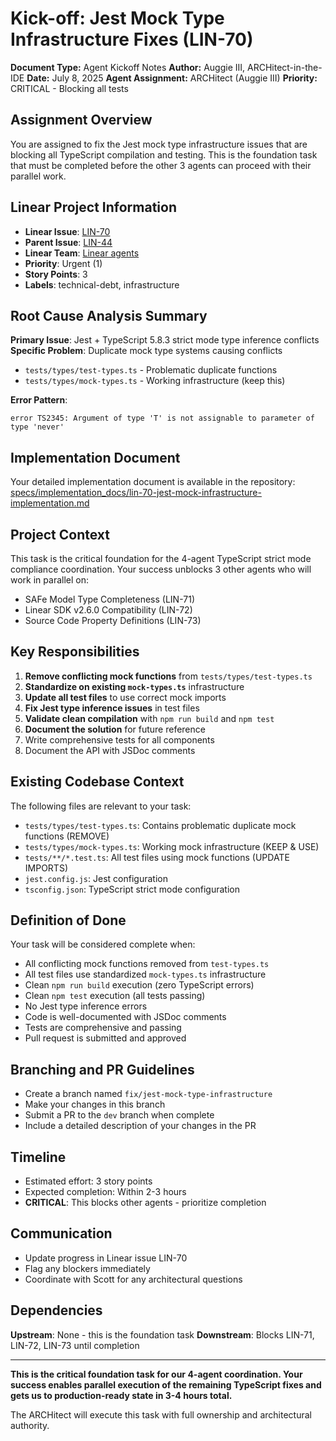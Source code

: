 # Kick-off: Jest Mock Type Infrastructure Fixes (LIN-70)

**Document Type:** Agent Kickoff Notes
**Author:** Auggie III, ARCHitect-in-the-IDE
**Date:** July 8, 2025
**Agent Assignment:** ARCHitect (Auggie III)
**Priority:** CRITICAL - Blocking all tests

## Assignment Overview

You are assigned to fix the Jest mock type infrastructure issues that are blocking all TypeScript compilation and testing. This is the foundation task that must be completed before the other 3 agents can proceed with their parallel work.

## Linear Project Information

- **Linear Issue**: [LIN-70](https://linear.app/wordstofilmby/issue/LIN-70/jest-mock-type-infrastructure-fixes)
- **Parent Issue**: [LIN-44](https://linear.app/wordstofilmby/issue/LIN-44/complete-jest-infrastructure-agent-process-improvements)
- **Linear Team**: [Linear agents](https://linear.app/wordstofilmby/team/LIN)
- **Priority**: Urgent (1)
- **Story Points**: 3
- **Labels**: technical-debt, infrastructure

## Root Cause Analysis Summary

**Primary Issue**: Jest + TypeScript 5.8.3 strict mode type inference conflicts
**Specific Problem**: Duplicate mock type systems causing conflicts
- `tests/types/test-types.ts` - Problematic duplicate functions
- `tests/types/mock-types.ts` - Working infrastructure (keep this)

**Error Pattern**:
```
error TS2345: Argument of type 'T' is not assignable to parameter of type 'never'
```

## Implementation Document

Your detailed implementation document is available in the repository:
[specs/implementation_docs/lin-70-jest-mock-infrastructure-implementation.md](../specs/implementation_docs/lin-70-jest-mock-infrastructure-implementation.md)

## Project Context

This task is the critical foundation for the 4-agent TypeScript strict mode compliance coordination. Your success unblocks 3 other agents who will work in parallel on:
- SAFe Model Type Completeness (LIN-71)
- Linear SDK v2.6.0 Compatibility (LIN-72)  
- Source Code Property Definitions (LIN-73)

## Key Responsibilities

1. **Remove conflicting mock functions** from `tests/types/test-types.ts`
2. **Standardize on existing `mock-types.ts`** infrastructure
3. **Update all test files** to use correct mock imports
4. **Fix Jest type inference issues** in test files
5. **Validate clean compilation** with `npm run build` and `npm test`
6. **Document the solution** for future reference
7. Write comprehensive tests for all components
8. Document the API with JSDoc comments

## Existing Codebase Context

The following files are relevant to your task:
- `tests/types/test-types.ts`: Contains problematic duplicate mock functions (REMOVE)
- `tests/types/mock-types.ts`: Working mock infrastructure (KEEP & USE)
- `tests/**/*.test.ts`: All test files using mock functions (UPDATE IMPORTS)
- `jest.config.js`: Jest configuration
- `tsconfig.json`: TypeScript strict mode configuration

## Definition of Done

Your task will be considered complete when:
- All conflicting mock functions removed from `test-types.ts`
- All test files use standardized `mock-types.ts` infrastructure
- Clean `npm run build` execution (zero TypeScript errors)
- Clean `npm test` execution (all tests passing)
- No Jest type inference errors
- Code is well-documented with JSDoc comments
- Tests are comprehensive and passing
- Pull request is submitted and approved

## Branching and PR Guidelines

- Create a branch named `fix/jest-mock-type-infrastructure`
- Make your changes in this branch
- Submit a PR to the `dev` branch when complete
- Include a detailed description of your changes in the PR

## Timeline

- Estimated effort: 3 story points
- Expected completion: Within 2-3 hours
- **CRITICAL**: This blocks other agents - prioritize completion

## Communication

- Update progress in Linear issue LIN-70
- Flag any blockers immediately
- Coordinate with Scott for any architectural questions

## Dependencies

**Upstream**: None - this is the foundation task
**Downstream**: Blocks LIN-71, LIN-72, LIN-73 until completion

---

**This is the critical foundation task for our 4-agent coordination. Your success enables parallel execution of the remaining TypeScript fixes and gets us to production-ready state in 3-4 hours total.**

The ARCHitect will execute this task with full ownership and architectural authority.
